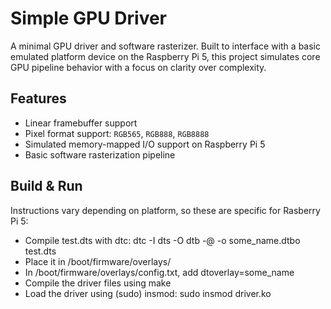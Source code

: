 # Simple GPU Driver

A minimal GPU driver and software rasterizer. Built to interface with a basic emulated platform device on the Raspberry Pi 5, this project simulates core GPU pipeline behavior with a focus on clarity over complexity.

## Features

- Linear framebuffer support
- Pixel format support: `RGB565`, `RGB888`, `RGB8888`
- Simulated memory-mapped I/O support on Raspberry Pi 5
- Basic software rasterization pipeline

## Build & Run
Instructions vary depending on platform, so these are specific for Rasberry Pi 5:
* Compile test.dts with dtc: dtc -I dts -O dtb -@ -o some_name.dtbo test.dts
* Place it in /boot/firmware/overlays/
* In /boot/firmware/overlays/config.txt, add dtoverlay=some_name
* Compile the driver files using make
* Load the driver using (sudo) insmod: sudo insmod driver.ko
